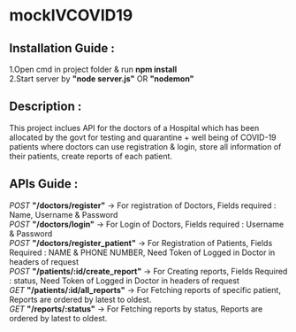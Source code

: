 # mockIVCOVID19

## Installation Guide :   
1.Open cmd in project folder & run **npm install**  
2.Start server by **"node server.js"** OR **"nodemon"**  

## Description :   
This project inclues API for the doctors of a Hospital which has been allocated by the govt for testing and quarantine + well being of COVID-19 patients where doctors can use registration & login, store all information of their patients, create reports of each patient.

## APIs Guide :   
*POST* **"/doctors/register"** → For registration of Doctors, Fields required : Name, Username & Password  
*POST* **"/doctors/login"** → For Login of Doctors, Fields required : Username & Password  
*POST* **"/doctors/register_patient"** → For Registration of Patients, Fields Required : NAME & PHONE NUMBER, Need Token of Logged in Doctor in headers of request  
*POST* **"/patients/:id/create_report"** → For Creating reports, Fields Required : status, Need Token of Logged in Doctor in headers of request  
*GET* **"/patients/:id/all_reports"** → For Fetching reports of specific patient, Reports are ordered by latest to oldest.  
*GET* **"/reports/:status"**  → For Fetching reports by status, Reports are ordered by latest to oldest.  

